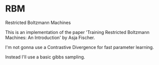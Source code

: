 RBM
====

Restricted Boltzmann Machines

This is an implementation of the paper 'Training Restricted Boltzmann Machines: An Introduction' by Asja Fischer.

I'm not gonna use a Contrastive Divergence for fast parameter learning.

Instead I'll use a basic gibbs sampling. 
